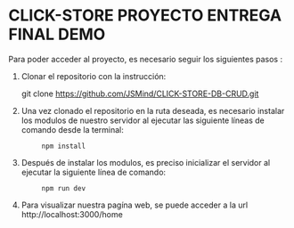 # CLICK-STORE PROYECTO ENTREGA FINAL DEMO
Para poder acceder al proyecto, es necesario seguir los siguientes pasos :
1. Clonar el repositorio con la instrucción:

      git clone https://github.com/JSMind/CLICK-STORE-DB-CRUD.git
      
2. Una vez clonado el repositorio en la ruta deseada, es necesario instalar los modulos de nuestro servidor al ejecutar las siguiente líneas de comando desde la terminal:
            
            npm install

3. Después de instalar los modulos, es preciso inicializar el servidor al ejecutar la siguiente línea de comando:
            
            npm run dev
      
4. Para visualizar nuestra pagína web, se puede acceder a la url http://localhost:3000/home 
